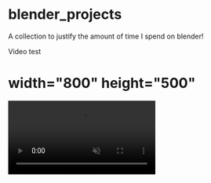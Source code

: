 # blender_projects
A collection to justify the amount of time I spend on blender!

Video test
# width="800" height="500" 
<video controls="" muted="" loop="" autoplay="">
<source src="../videos/movie_trp_small.mp4" type="video/mp4">
</video>
